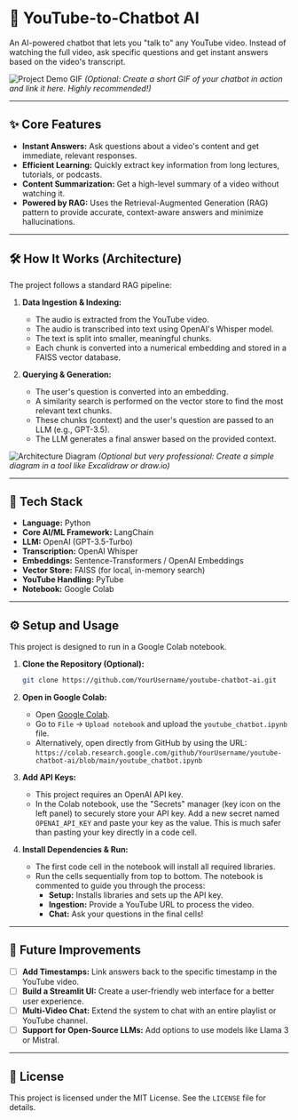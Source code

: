 # 🤖 YouTube-to-Chatbot AI

An AI-powered chatbot that lets you "talk to" any YouTube video. Instead of watching the full video, ask specific questions and get instant answers based on the video's transcript.

![Project Demo GIF](https://your-link-to-a-demo-gif.com/demo.gif)
*(Optional: Create a short GIF of your chatbot in action and link it here. Highly recommended!)*

---

## ✨ Core Features

-   **Instant Answers:** Ask questions about a video's content and get immediate, relevant responses.
-   **Efficient Learning:** Quickly extract key information from long lectures, tutorials, or podcasts.
-   **Content Summarization:** Get a high-level summary of a video without watching it.
-   **Powered by RAG:** Uses the Retrieval-Augmented Generation (RAG) pattern to provide accurate, context-aware answers and minimize hallucinations.

---

## 🛠️ How It Works (Architecture)

The project follows a standard RAG pipeline:

1.  **Data Ingestion & Indexing:**
    *   The audio is extracted from the YouTube video.
    *   The audio is transcribed into text using OpenAI's Whisper model.
    *   The text is split into smaller, meaningful chunks.
    *   Each chunk is converted into a numerical embedding and stored in a FAISS vector database.

2.  **Querying & Generation:**
    *   The user's question is converted into an embedding.
    *   A similarity search is performed on the vector store to find the most relevant text chunks.
    *   These chunks (context) and the user's question are passed to an LLM (e.g., GPT-3.5).
    *   The LLM generates a final answer based on the provided context.

![Architecture Diagram](https://your-link-to-an-architecture-diagram.com/diagram.png)
*(Optional but very professional: Create a simple diagram in a tool like Excalidraw or draw.io)*

---

## 🚀 Tech Stack

-   **Language:** Python
-   **Core AI/ML Framework:** LangChain
-   **LLM:** OpenAI (GPT-3.5-Turbo)
-   **Transcription:** OpenAI Whisper
-   **Embeddings:** Sentence-Transformers / OpenAI Embeddings
-   **Vector Store:** FAISS (for local, in-memory search)
-   **YouTube Handling:** PyTube
-   **Notebook:** Google Colab

---

## ⚙️ Setup and Usage

This project is designed to run in a Google Colab notebook.

1.  **Clone the Repository (Optional):**
    ```bash
    git clone https://github.com/YourUsername/youtube-chatbot-ai.git
    ```

2.  **Open in Google Colab:**
    *   Open [Google Colab](https://colab.research.google.com/).
    *   Go to `File` -> `Upload notebook` and upload the `youtube_chatbot.ipynb` file.
    *   Alternatively, open directly from GitHub by using the URL: `https://colab.research.google.com/github/YourUsername/youtube-chatbot-ai/blob/main/youtube_chatbot.ipynb`

3.  **Add API Keys:**
    *   This project requires an OpenAI API key.
    *   In the Colab notebook, use the "Secrets" manager (key icon on the left panel) to securely store your API key. Add a new secret named `OPENAI_API_KEY` and paste your key as the value. This is much safer than pasting your key directly in a code cell.

4.  **Install Dependencies & Run:**
    *   The first code cell in the notebook will install all required libraries.
    *   Run the cells sequentially from top to bottom. The notebook is commented to guide you through the process:
        *   **Setup:** Installs libraries and sets up the API key.
        *   **Ingestion:** Provide a YouTube URL to process the video.
        *   **Chat:** Ask your questions in the final cells!

---

## 🔮 Future Improvements

-   [ ] **Add Timestamps:** Link answers back to the specific timestamp in the YouTube video.
-   [ ] **Build a Streamlit UI:** Create a user-friendly web interface for a better user experience.
-   [ ] **Multi-Video Chat:** Extend the system to chat with an entire playlist or YouTube channel.
-   [ ] **Support for Open-Source LLMs:** Add options to use models like Llama 3 or Mistral.

---

## 📄 License

This project is licensed under the MIT License. See the `LICENSE` file for details.
